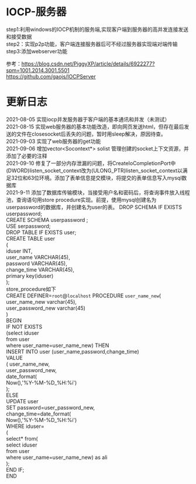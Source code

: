 # IOCP-服务器
step1:利用windows的IOCP机制的服务端,实现客户端到服务器的高并发连接发送和接受数据  
step2：实现p2p功能，客户端连接服务器后可不经过服务器实现端对端传输  
step3:添加webserver功能  

参考：https://blog.csdn.net/PiggyXP/article/details/6922277?spm=1001.2014.3001.5501  
https://github.com/gaojs/IOCPServer

# 更新日志
2021-08-05 实现iocp并发服务器于客户端的基本通讯和并发（未测试）  
2021-08-15 实现web服务器的基本功能改造，即向网页发送html，但存在最后发送的文件在closesocket后丢失的问题，暂时用sleep解决，原因待查。  
2021-09-03 实现了web服务器的get功能  
2021-09-06 增加vector<Socontext*> solist 管理创建的socket上下文资源，并添加了必要的注释  
2021-09-10 修复了一部分内存泄漏的问题，将CreateIoCompletionPort中(DWORD)listen_socket_context改为(ULONG_PTR)listen_socket_context以满足32位和63位环境。添加了表单信息提交模块，将提交的表单信息写入mysql数据库  
2021-9-11 添加了数据库传输模块，当接受用户名和密码后，将查询事件放入线程池，查询语句用store procedure实现。前提，使用mysql创建名为userpassword的数据库，并创建名为user的表。
DROP SCHEMA IF EXISTS userpassword;  
CREATE SCHEMA userpassword ;  
USE serpassword;   
DROP TABLE IF EXISTS user;  
CREATE TABLE user  
(  
iduser INT,   
user_name VARCHAR(45),  
password VARCHAR(45),  
change_time VARCHAR(45),  
primary key(iduser)  
);    
store_procedure如下  
CREATE DEFINER=`root`@`localhost` PROCEDURE `user_name_new`(     
	user_name_new varchar(45),  
    user_password_new varchar(45)  
)  
BEGIN  
 IF NOT EXISTS    
    (select iduser  
    from user   
    where user_name=user_name_new) THEN  
    INSERT INTO user (user_name,password,change_time)  
    VALUE  
    (
		user_name_new,  
		user_password_new,  
		date_format(  
        Now(),'%Y-%M-%D_%H:%i')  
	);  
ELSE  
    UPDATE user  
    SET password=user_password_new,  
        change_time=date_format(  
        Now(),'%Y-%M-%D_%H:%i')   
        WHERE iduser=  
		(  
			select* from(  
			select iduser  
			from user  
			where user_name=user_name_new) as ali  
		);  
	END IF;  
END  
